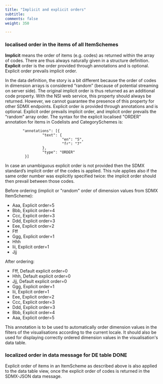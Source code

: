 ```yaml
---
title: "Implicit and explicit orders"
subtitle: 
comments: false
weight: 350

---
```


### localised order in the items of all ItemSchemes
**Implicit** means the order of items (e.g. codes) as returned within the array of codes. There are thus always naturally given in a structure definition.<br>
**Explicit** order is the order provided through annotations and is optional. Explicit order prevails implicit order.<br>

In the data definition, the story is a bit different because the order of codes in dimension arrays is considered “random” (because of potential streaming on server side). The original implicit order is thus returned as an additional code property. With the NSI web service, this property should always be returned. However, we cannot guarantee the presence of this property for other SDMX endpoints.
Explicit order is provided through annotations and is optional. Explicit order prevails implicit order, and implicit order prevails the “random” array order.
The syntax for the explicit localised "ORDER" annotation for items in Codelists and CategorySchemes is:
```
        "annotations": [{
                 "text": {
                          "en": "5",
                          "fr": "7"
                 },
                 "type": "ORDER"
         }]
```

In case an unambiguous explicit order is not provided then the SDMX standard’s implicit order of the codes is applied. This rule applies also if the same order number was explicitly specified twice: the implicit order should then prevail between those codes. <br>

Before ordering (implicit or "random" order of dimension values from SDMX ItemScheme):
* Aaa, Explicit order=5
* Bbb, Explicit order=4
* Ccc, Explicit order=3
* Ddd, Explicit order=3
* Eee, Explicit order=2
* Fff
* Ggg, Explicit order=1
* Hhh
* Iii, Explicit order=1
* Jjj

After ordering:
* Fff, Default explicit order=0
* Hhh, Default explicit order=0
* Jjj, Default explicit order=0
* Ggg, Explicit order=1
* Iii, Explicit order=1
* Eee, Explicit order=2
* Ccc, Explicit order=3
* Ddd, Explicit order=3
* Bbb, Explicit order=4
* Aaa, Explicit order=5

This annotation is to be used to automatically order dimension values in the filters of the visualisations according to the current locale. It should also be used for displaying correctly ordered dimension values in the visualisation's data table.

### localized order in data message for DE table DONE
Explicit order of items in an ItemScheme as described above is also applied to the data table view, once the explicit order of codes is returned in the SDMX-JSON data message.


